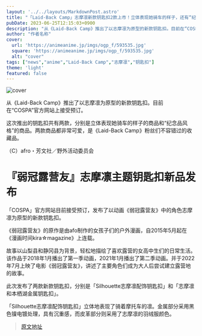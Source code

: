 ```yaml
---
layout: '../../layouts/MarkdownPost.astro'
title: "「Laid-Back Camp」志摩凛新款钥匙扣2款上市！立体表现她骑车的样子，还有“纪念品风格”的商品"
pubDate: 2023-06-25T12:15:03+0900
description: "从《Laid-Back Camp》推出了以志摩凛为原型的新款钥匙扣。目前在“COSPA”官方网站上接受预订。"
author: "作者名称"
cover:
  url: 'https://animeanime.jp/imgs/ogp_f/593535.jpg'
  square: 'https://animeanime.jp/imgs/ogp_f/593535.jpg'
  alt: "cover"
tags: ["news","anime","Laid-Back Camp","志摩凛","钥匙扣"]
theme: 'light'
featured: false
---
```


![cover](https://animeanime.jp/imgs/ogp_f/593535.jpg)

从《Laid-Back Camp》推出了以志摩凛为原型的新款钥匙扣。目前在“COSPA”官方网站上接受预订。

这次推出的钥匙扣共有两款，分别是立体表现她骑车的样子的商品和“纪念品风格”的商品。两款商品都非常可爱，是《Laid-Back Camp》粉丝们不容错过的收藏品。

（C）afro・芳文社／野外活动委员会

# 『弱冠露营友』志摩凛主题钥匙扣新品发布

「COSPA」官方网站目前接受预订，发布了以动画《弱冠露营友》中的角色志摩凛为原型的新款钥匙扣。

《弱冠露营友》的原作是由afo制作的女孩子们的户外漫画，自2015年5月起在《漫画时间kira☆magazine》上连载。

故事以山梨县和静冈县为背景，轻松地描绘了喜欢露营的女高中生们的日常生活。该作品于2018年1月播出了第一季动画，2021年1月播出了第二季动画。并于2022年7月上映了电影《弱冠露营友》，讲述了主要角色们成为大人后尝试建立露营地的故事。

此次发布了两款新款钥匙扣，分别是「Silhouette志摩凛配饰钥匙扣」和「志摩凛和本栖湖金属钥匙扣」。

「Silhouette志摩凛配饰钥匙扣」立体地表现了骑着摩托车的凛。金属部分采用黑色镍电镀处理，具有沉重感，而皮革部分则采用了志摩凛的羽绒服颜色。

>[原文地址](https://animeanime.jp/article/2023/06/25/78155.html)  